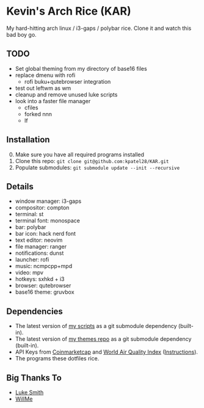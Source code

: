 # Kevin's Arch Rice (KAR)
My hard-hitting arch linux / i3-gaps / polybar rice.
Clone it and watch this bad boy go.

## TODO
* Set global theming from my directory of base16 files
* replace dmenu with rofi
	* rofi buku+qutebrowser integration
* test out leftwm as wm
* cleanup and remove unused luke scripts
* look into a faster file manager
	* cfiles
	* forked nnn
	* lf

## Installation
0. Make sure you have all required programs installed
1. Clone this repo: `git clone git@github.com:kpatel28/KAR.git`
2. Populate submodules: `git submodule update --init --recursive`

## Details
* window manager: i3-gaps
* compositor: compton
* terminal: st
* terminal font: monospace
* bar: polybar
* bar icon: hack nerd font
* text editor: neovim
* file manager: ranger
* notifications: dunst
* launcher: rofi
* music: ncmpcpp+mpd
* video: mpv
* hotkeys: sxhkd + i3
* browser: qutebrowser
* base16 theme: gruvbox

## Dependencies
* The latest version of [my scripts](https://github.com/kpatel28/scripts) as a git submodule dependency (built-in).
* The latest version of [my themes repo](https://github.com/kpatel28/themes) as a git submodule dependency (built-in).
* API Keys from [Coinmarketcap](https://coinmarketcap.com/api) and [World Air Quality Index](http://aqicn.org/data-platform/token/#/) ([Instructions](https://github.com/kpatel28/scripts/blob/master/polybar/README.md)).
* The programs these dotfiles rice.

## Big Thanks To
* [Luke Smith](https://github.com/LukeSmithxyz)
* [WillMe](https://github.com/WillemMe)

